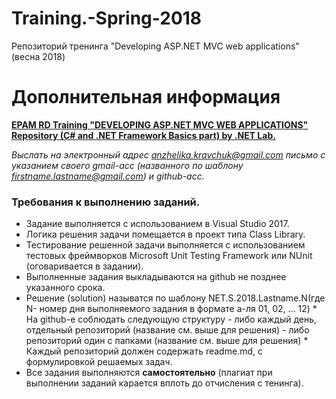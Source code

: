 # Training.-Spring-2018
Репозиторий тренинга "Developing ASP.NET MVC web applications" (весна 2018)

# Дополнительная информация
**[EPAM RD Training "DEVELOPING ASP.NET MVC WEB APPLICATIONS" Repository (C# and .NET Framework Basics part) by .NET Lab.](https://github.com/EPM-RD-NETLAB/.NET-Framework-modules)**

*Выслать на электронный адрес anzhelika.kravchuk@gmail.com письмо с указанием своего gmail-acc (названного по шаблону firstname.lastname@gmail.com) и github-acc.*

### Требования к выполнению заданий.
- Задание выполняется c использованием в Visual Studio 2017.
- Логика решения задачи помещается в проект типа Class Library.
- Тестирование решенной задачи выполняется с использованием тестовых фреймворков Microsoft Unit Testing Framework или NUnit (оговаривается в задании).
- Выполненные задания выкладываются на github не позднее указанного срока.
- Решение (solution) называтся по шаблону NET.S.2018.Lastname.N(где N- номер дня выполняемого задания в формате а-ля 01, 02, … 12)
	  * На github-e соблюдать следующую структуру
        - либо каждый день, отдельный репозиторий (название см. выше для решения)
        - либо репозиторий один с папками (название см. выше для решения)
	  * Каждый репозиторий должен содержать readme.md, с формулировкой решаемых задач.
- Все задания выполняются **самостоятельно** (плагиат при выполнении заданий карается вплоть до отчисления с тенинга).

